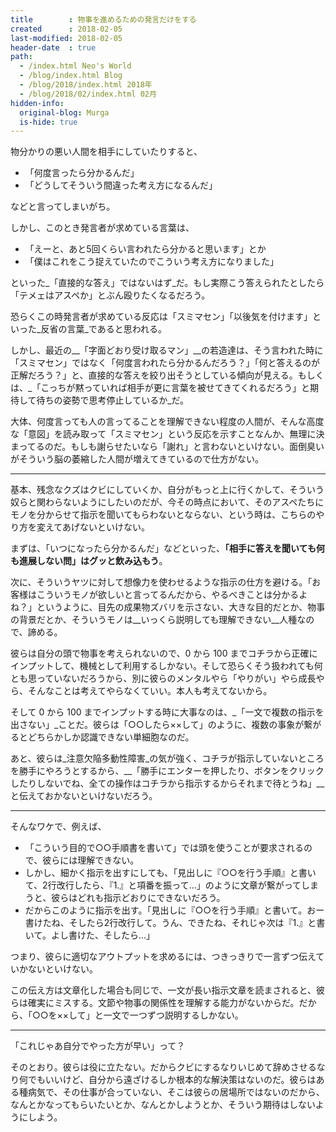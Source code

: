 ```yaml
---
title        : 物事を進めるための発言だけをする
created      : 2018-02-05
last-modified: 2018-02-05
header-date  : true
path:
  - /index.html Neo's World
  - /blog/index.html Blog
  - /blog/2018/index.html 2018年
  - /blog/2018/02/index.html 02月
hidden-info:
  original-blog: Murga
  is-hide: true
---
```


物分かりの悪い人間を相手にしていたりすると、

- 「何度言ったら分かるんだ」
- 「どうしてそういう間違った考え方になるんだ」

などと言ってしまいがち。

しかし、このとき発言者が求めている言葉は、

- 「えーと、あと5回くらい言われたら分かると思います」とか
- 「僕はこれをこう捉えていたのでこういう考え方になりました」

といった_「直接的な答え」ではないはず_だ。もし実際こう答えられたとしたら「テメェはアスペか」とぶん殴りたくなるだろう。

恐らくこの時発言者が求めている反応は「スミマセン」「以後気を付けます」といった_反省の言葉_であると思われる。

しかし、最近の__「字面どおり受け取るマン」__の若造達は、そう言われた時に「スミマセン」ではなく「何度言われたら分かるんだろう？」「何と答えるのが正解だろう？」と、直接的な答えを絞り出そうとしている傾向が見える。もしくは、_「こっちが黙っていれば相手が更に言葉を被せてきてくれるだろう」と期待して待ちの姿勢で思考停止しているか_だ。

大体、何度言っても人の言ってることを理解できない程度の人間が、そんな高度な「意図」を読み取って「スミマセン」という反応を示すことなんか、無理に決まってるのだ。もしも謝らせたいなら「謝れ」と言わないといけない。面倒臭いがそういう脳の萎縮した人間が増えてきているので仕方がない。

---

基本、残念なクズはクビにしていくか、自分がもっと上に行くかして、そういう奴らと関わらないようにしたいのだが、今その時点において、そのアスペたちにモノを分からせて指示を聞いてもらわないとならない、という時は、こちらのやり方を変えてあげないといけない。

まずは、「いつになったら分かるんだ」などといった、__「相手に答えを聞いても何も進展しない問」はグッと飲み込もう__。

次に、そういうヤツに対して想像力を使わせるような指示の仕方を避ける。「お客様はこういうモノが欲しいと言ってるんだから、やるべきことは分かるよね？」というように、目先の成果物ズバリを示さない、大きな目的だとか、物事の背景だとか、そういうモノは__いっくら説明しても理解できない__人種なので、諦める。

彼らは自分の頭で物事を考えられないので、0 から 100 までコチラから正確にインプットして、機械として利用するしかない。そして恐らくそう扱われても何とも思っていないだろうから、別に彼らのメンタルやら「やりがい」やら成長やら、そんなことは考えてやらなくていい。本人も考えてないから。

そして 0 から 100 までインプットする時に大事なのは、_「一文で複数の指示を出さない」_ことだ。彼らは「○○したら××して」のように、複数の事象が繋がるとどちらかしか認識できない単細胞なのだ。

あと、彼らは_注意欠陥多動性障害_の気が強く、コチラが指示していないところを勝手にやろうとするから、__「勝手にエンターを押したり、ボタンをクリックしたりしないでね、全ての操作はコチラから指示するからそれまで待とうね」__と伝えておかないといけないだろう。

---

そんなワケで、例えば、

- 「こういう目的で○○手順書を書いて」では頭を使うことが要求されるので、彼らには理解できない。
- しかし、細かく指示を出すにしても、「見出しに『○○を行う手順』と書いて、2行改行したら、『1.』と項番を振って…」のように文章が繋がってしまうと、彼らはどれも指示どおりにできないだろう。
- だからこのように指示を出す。「見出しに『○○を行う手順』と書いて。おー書けたね、そしたら2行改行して。うん、できたね、それじゃ次は『1.』と書いて。よし書けた、そしたら…」

つまり、彼らに適切なアウトプットを求めるには、つきっきりで一言ずつ伝えていかないといけない。

この伝え方は文章化した場合も同じで、一文が長い指示文章を読まされると、彼らは確実にミスする。文節や物事の関係性を理解する能力がないからだ。だから、「○○を××して」と一文で一つずつ説明するしかない。

---

「これじゃあ自分でやった方が早い」って？

そのとおり。彼らは役に立たない。だからクビにするなりいじめて辞めさせるなり何でもいいけど、自分から遠ざけるしか根本的な解決策はないのだ。彼らはある種病気で、その仕事が合っていない、そこは彼らの居場所ではないのだから、なんとかなってもらいたいとか、なんとかしようとか、そういう期待はしないようにしよう。
